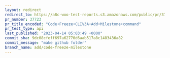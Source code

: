 ```yaml
---
layout: redirect
redirect_to: https://a8c-woo-test-reports.s3.amazonaws.com/public/pr/37723/api/index.html
pr_number: 37723
pr_title_encoded: "Code+Freeze+CLI%3A+Add+Milestone+command"
pr_test_type: api
last_published: "2023-04-14 05:03:49 +0000"
commit_sha: 9dc08cfeff697a62770d6aab517a8c1483436a82
commit_message: "make github folder"
branch_name: add/code-freeze-milestone
---
```

